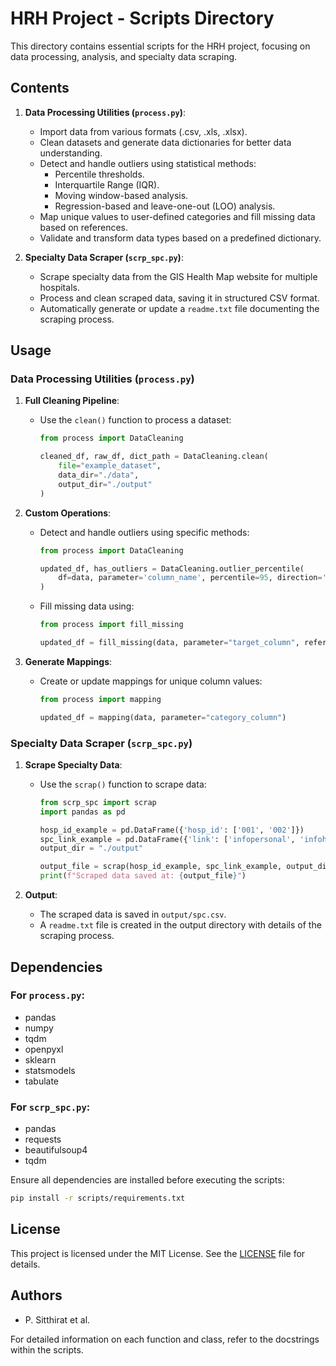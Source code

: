 
# HRH Project - Scripts Directory

This directory contains essential scripts for the HRH project, focusing on data processing, analysis, and specialty data scraping.

## Contents

1. **Data Processing Utilities (`process.py`)**:
   - Import data from various formats (.csv, .xls, .xlsx).
   - Clean datasets and generate data dictionaries for better data understanding.
   - Detect and handle outliers using statistical methods:
     - Percentile thresholds.
     - Interquartile Range (IQR).
     - Moving window-based analysis.
     - Regression-based and leave-one-out (LOO) analysis.
   - Map unique values to user-defined categories and fill missing data based on references.
   - Validate and transform data types based on a predefined dictionary.

2. **Specialty Data Scraper (`scrp_spc.py`)**:
   - Scrape specialty data from the GIS Health Map website for multiple hospitals.
   - Process and clean scraped data, saving it in structured CSV format.
   - Automatically generate or update a `readme.txt` file documenting the scraping process.

## Usage

### **Data Processing Utilities (`process.py`)**
1. **Full Cleaning Pipeline**:
   - Use the `clean()` function to process a dataset:
     ```python
     from process import DataCleaning

     cleaned_df, raw_df, dict_path = DataCleaning.clean(
         file="example_dataset",
         data_dir="./data",
         output_dir="./output"
     )
     ```
2. **Custom Operations**:
   - Detect and handle outliers using specific methods:
     ```python
     from process import DataCleaning

     updated_df, has_outliers = DataCleaning.outlier_percentile(
         df=data, parameter='column_name', percentile=95, direction='more than', impute=None, print_outliers=True
     )
     ```
   - Fill missing data using:
     ```python
     from process import fill_missing

     updated_df = fill_missing(data, parameter="target_column", reference=["ref_column_1", "ref_column_2"])
     ```

3. **Generate Mappings**:
   - Create or update mappings for unique column values:
     ```python
     from process import mapping

     updated_df = mapping(data, parameter="category_column")
     ```

### **Specialty Data Scraper (`scrp_spc.py`)**
1. **Scrape Specialty Data**:
   - Use the `scrap()` function to scrape data:
     ```python
     from scrp_spc import scrap
     import pandas as pd

     hosp_id_example = pd.DataFrame({'hosp_id': ['001', '002']})
     spc_link_example = pd.DataFrame({'link': ['infopersonal', 'infohospital']})
     output_dir = "./output"

     output_file = scrap(hosp_id_example, spc_link_example, output_dir)
     print(f"Scraped data saved at: {output_file}")
     ```

2. **Output**:
   - The scraped data is saved in `output/spc.csv`.
   - A `readme.txt` file is created in the output directory with details of the scraping process.

## Dependencies

### For `process.py`:
- pandas
- numpy
- tqdm
- openpyxl
- sklearn
- statsmodels
- tabulate

### For `scrp_spc.py`:
- pandas
- requests
- beautifulsoup4
- tqdm

Ensure all dependencies are installed before executing the scripts:
```bash
pip install -r scripts/requirements.txt
```

## License

This project is licensed under the MIT License. See the [LICENSE](../LICENSE) file for details.

## Authors

- P. Sitthirat et al.

For detailed information on each function and class, refer to the docstrings within the scripts.
